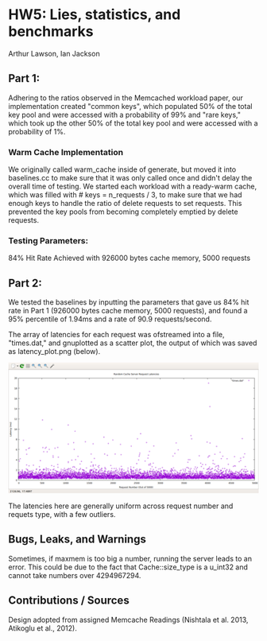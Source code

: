# HW5: Lies, statistics, and benchmarks
Arthur Lawson, Ian Jackson

## Part 1:

Adhering to the ratios observed in the Memcached workload paper, our implementation created "common keys", which populated 50% of the total key pool and were accessed with a probability of 99% and "rare keys," which took up the other 50% of the total key pool and were accessed with a probability of 1%.

### Warm Cache Implementation
We originally called warm_cache inside of generate, but moved it into baselines.cc to make sure that it was only called once and didn't delay the overall time of testing.
We started each workload with a ready-warm cache, which was filled with # keys = n_requests / 3, to make sure that we had enough keys to handle the ratio of delete requests to set requests. This prevented the key pools from becoming completely emptied by delete requests.

### Testing Parameters:

84% Hit Rate Achieved with 926000 bytes cache memory, 5000 requests


## Part 2:

We tested the baselines by inputting the parameters that gave us 84% hit rate in Part 1 (926000 bytes cache memory, 5000 requests), and found a 95% percentile of 1.94ms and a rate of 90.9 requests/second.

The array of latencies for each request was ofstreamed into a file, "times.dat," and gnuplotted as a scatter plot, the output of which was saved as latency_plot.png (below).

![Plot](latency_plot.png)

The latencies here are generally uniform across request number and requets type, with a few outliers.

## Bugs, Leaks, and Warnings
Sometimes, if maxmem is too big a number, running the server leads to an error. This could be due to the fact that Cache::size_type is a u_int32 and cannot take numbers over 4294967294.

## Contributions / Sources
Design adopted from assigned Memcache Readings (Nishtala et al. 2013, Atikoglu et al., 2012).
